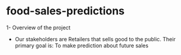 # food-sales-predictions
1- Overview of the project
 *  Our stakeholders are Retailers that sells good to the public. 
Their primary goal is:
To make prediction about future sales
